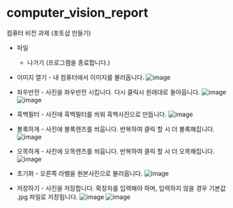 # computer_vision_report
컴퓨터 비전 과제 (포토샵 만들기)

* 파일
  * 나가기 (프로그램을 종료합니다.)

* 이미지 열기 - 내 컴퓨터에서 이미지를 불러옵니다.
![image](https://user-images.githubusercontent.com/70375856/200577220-f7f4767b-df5f-41c6-bbcb-56281b87e8ea.png)

* 좌우반전 - 사진을 좌우반전 시킵니다. 다시 클릭시 원래대로 돌아옵니다.
![image](https://user-images.githubusercontent.com/70375856/200577460-0c89a2d1-b250-4e62-9ce2-349cc60fa62d.png)
![image](https://user-images.githubusercontent.com/70375856/200577710-166eac69-f03f-4f77-b55e-13625299c59f.png)

* 흑백필터 - 사진에 흑백필터를 씌워 흑백사진으로 만듭니다.
![image](https://user-images.githubusercontent.com/70375856/200577848-dc2bf66c-25c1-4aff-8659-01e3bfedd606.png)

* 볼록하게 - 사진에 볼록렌즈를 씌웁니다. 반복하여 클릭 할 시 더 볼록해집니다.
![image](https://user-images.githubusercontent.com/70375856/200578042-66874f52-a7ca-4538-95dd-fef9b4f5404d.png)

* 오목하게 - 사진에 오목렌즈를 씌웁니다. 반복하여 클릭 할 시 더 오목해집니다.
![image](https://user-images.githubusercontent.com/70375856/200578462-cec1719e-7608-47e8-ba57-a70d6d6dae68.png)

* 초기화 - 오른쪽 라벨을 원본사진으로 불러옵니다.
![image](https://user-images.githubusercontent.com/70375856/200578572-edd9c0fc-0377-4b3d-a9d7-51105a654eee.png)

* 저장하기 - 사진을 저장합니다. 확장자를 입력해야 하며, 입력하지 않을 경우 기본값 .jpg 파일로 저장됩니다.
![image](https://user-images.githubusercontent.com/70375856/200578886-b16305d9-69b6-483e-9e32-a01bb5ea66da.png)
![image](https://user-images.githubusercontent.com/70375856/200578942-b5a7774b-c516-43d3-ab70-06d7b18bd29f.png)
